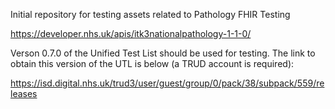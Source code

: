Initial repository for testing assets related to Pathology FHIR Testing

https://developer.nhs.uk/apis/itk3nationalpathology-1-1-0/


Verson 0.7.0 of the Unified Test List should be used for testing. The link to obtain this version of the UTL is below (a TRUD account is required):

https://isd.digital.nhs.uk/trud3/user/guest/group/0/pack/38/subpack/559/releases

